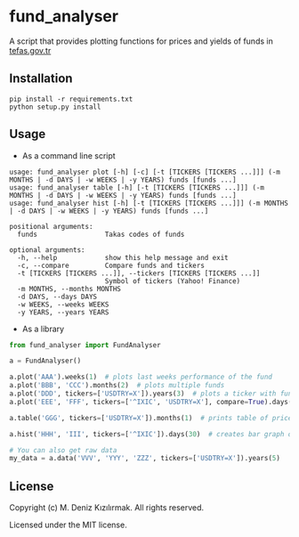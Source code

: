 # fund_analyser
A script that provides plotting functions for prices and yields of funds in [tefas.gov.tr](https://tefas.gov.tr)

## Installation
```
pip install -r requirements.txt
python setup.py install
```

## Usage
* As a command line script
```
usage: fund_analyser plot [-h] [-c] [-t [TICKERS [TICKERS ...]]] (-m MONTHS | -d DAYS | -w WEEKS | -y YEARS) funds [funds ...]
usage: fund_analyser table [-h] [-t [TICKERS [TICKERS ...]]] (-m MONTHS | -d DAYS | -w WEEKS | -y YEARS) funds [funds ...]
usage: fund_analyser hist [-h] [-t [TICKERS [TICKERS ...]]] (-m MONTHS | -d DAYS | -w WEEKS | -y YEARS) funds [funds ...]

positional arguments:
  funds                 Takas codes of funds

optional arguments:
  -h, --help            show this help message and exit
  -c, --compare         Compare funds and tickers
  -t [TICKERS [TICKERS ...]], --tickers [TICKERS [TICKERS ...]]
                        Symbol of tickers (Yahoo! Finance)
  -m MONTHS, --months MONTHS
  -d DAYS, --days DAYS
  -w WEEKS, --weeks WEEKS
  -y YEARS, --years YEARS
```
* As a library
```python
from fund_analyser import FundAnalyser

a = FundAnalyser()

a.plot('AAA').weeks(1)  # plots last weeks performance of the fund
a.plot('BBB', 'CCC').months(2)  # plots multiple funds
a.plot('DDD', tickers=['USDTRY=X']).years(3)  # plots a ticker with fund
a.plot('EEE', 'FFF', tickers=['^IXIC', 'USDTRY=X'], compare=True).days(10)  # plots yields of all elements in single plot

a.table('GGG', tickers=['USDTRY=X']).months(1)  # prints table of prices and yields to console

a.hist('HHH', 'III', tickers=['^IXIC']).days(30)  # creates bar graph of overall return in given interval

# You can also get raw data
my_data = a.data('VVV', 'YYY', 'ZZZ', tickers=['USDTRY=X']).years(5)
```

## License
Copyright (c) M. Deniz Kızılırmak. All rights reserved.

Licensed under the MIT license.
